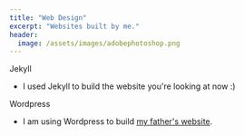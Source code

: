 ```yaml
---
title: "Web Design"
excerpt: "Websites built by me."
header:
  image: /assets/images/adobephotoshop.png
---
```

<p>Jekyll</p>
<ul>
    <li> I used Jekyll to build the website you're looking at now :) </li>
</ul>

<p> Wordpress </p>
<ul>
    <li>I am using Wordpress to build <a href="http://mao2020.org/">my father's website</a>.</li>
</ul>